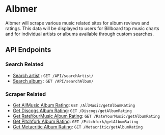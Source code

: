 # Albmer
Albmer will scrape various music related sites for album reviews and ratings. This data will be displayed to users for Billboard top music charts and for individual artists or albums available through custom searches.

## API Endpoints

### Search Related
* [Search artist](docs/searchArtist.md) : `GET /API/searchArtist/`
* [Search album](docs/searchAlbum.md) : `GET /API/searchAlbum/`

### Scraper Related
* [Get AllMusic Album Rating](docs/allMusicRating.md): `GET /AllMusic/getAlbumRating`
* [Get Discogs Album Rating](docs/discogsRating.md): `GET /Discogs/getAlbumRating`
* [Get RateYourMusic Album Rating](docs/rateYourMusicRating.md): `GET /RateYourMusic/getAlbumRating`
* [Get Pitchfork Album Rating](docs/pitchforkRating.md): `GET /Pitchfork/getAlbumRating`
* [Get Metacritic Album Rating](docs/metacriticRating.md): `GET /Metacritic/getAlbumRating`
